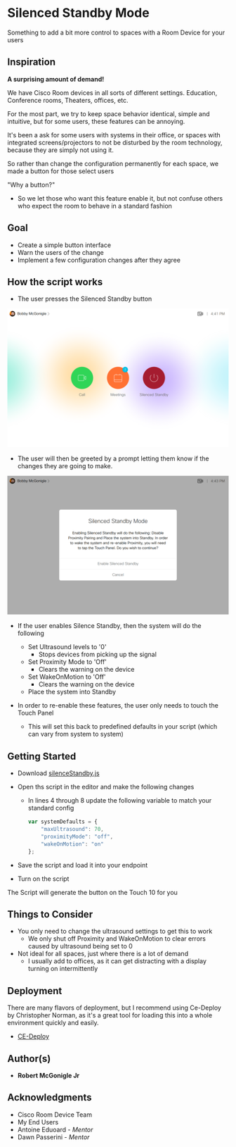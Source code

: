 # Silenced Standby Mode

Something to add a bit more control to spaces with a Room Device for your users

## Inspiration

**A surprising amount of demand!**

We have Cisco Room devices in all sorts of different settings. Education, Conference rooms, Theaters, offices, etc. 

For the most part, we try to keep space behavior identical, simple and intuitive, but for some users, these features can be annoying.

It's been a ask for some users with systems in their office, or spaces with integrated screens/projectors to not be disturbed by the room technology, because they are simply not using it.

So rather than change the configuration permanently for each space, we made a button for those select users

"Why a button?"
* So we let those who want this feature enable it, but not confuse others who expect the room to behave in a standard fashion

## Goal
* Create a simple button interface
* Warn the users of the change
* Implement a few configuration changes after they agree

## How the script works

* The user presses the Silenced Standby button

![SilenceHome](https://github.com/Bobby-McGonigle/Cisco-RoomDevice-Macro-Projects-Examples/blob/master/Silenced%20Standby%20Mode/images/01_Silence%20Home.png)

* The user will then be greeted by a prompt letting them know if the changes they are going to make.

![SilencePrompt](https://github.com/Bobby-McGonigle/Cisco-RoomDevice-Macro-Projects-Examples/blob/master/Silenced%20Standby%20Mode/images/02_Silence%20Warning.png)

* If the user enables Silence Standby,  then the system will do the following
  * Set Ultrasound levels to '0'
    * Stops devices from picking up the signal
  * Set Proximity Mode to 'Off'
    * Clears the warning on the device
  * Set WakeOnMotion to 'Off'
    * Clears the warning on the device
  * Place the system into Standby

* In order to re-enable these features,  the user only needs to touch the Touch Panel
  * This will set this back to predefined defaults in your script (which can vary from system to system)
  
## Getting Started

* Download [silenceStandby.js](https://github.com/Bobby-McGonigle/Cisco-RoomDevice-Macro-Projects-Examples/blob/master/Silenced%20Standby%20Mode/silenceStandby.js)
* Open ths script in the editor and make the following changes
  * In lines 4 through 8 update the following variable to match your standard config
    ```javascript
    var systemDefaults = {
        "maxUltrasound": 70,
        "proximityMode": "off",
        "wakeOnMotion": "on"
    };
    ```

* Save the script and load it into your endpoint
* Turn on the script

The Script will generate the button on the Touch 10 for you

## Things to Consider
* You only need to change the ultrasound settings to get this to work
  * We only shut off Proximity and WakeOnMotion to clear errors caused by ultrasound being set to 0
* Not ideal for all spaces, just where there is a lot of demand
  * I usually add to offices, as it can get distracting with a display turning on intermittently

## Deployment

There are many flavors of deployment, but I recommend using Ce-Deploy by Christopher Norman, as it's a great tool for loading this into a whole environment quickly and easily.

* [CE-Deploy](https://github.com/voipnorm/CE-Deploy)

## Author(s)

* **Robert McGonigle Jr**

## Acknowledgments

* Cisco Room Device Team
* My End Users
* Antoine Eduoard - *Mentor*
* Dawn Passerini - *Mentor*
